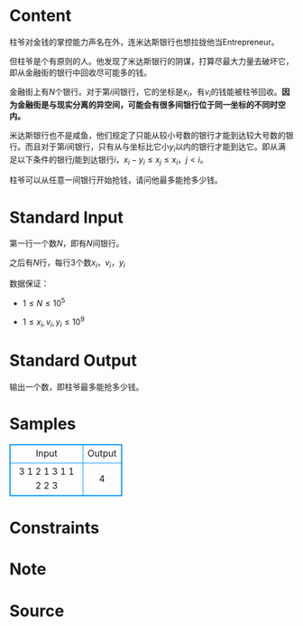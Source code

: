 
# Content

柱爷对金钱的掌控能力声名在外，连米达斯银行也想拉拢他当Entrepreneur。

但柱爷是个有原则的人。他发现了米达斯银行的阴谋，打算尽最大力量去破坏它，即从金融街的银行中回收尽可能多的钱。

金融街上有$N$个银行。对于第$i$间银行，它的坐标是$x_i$，有$v_i$的钱能被柱爷回收。**因为金融街是与现实分离的异空间，可能会有很多间银行位于同一坐标的不同时空内。**

米达斯银行也不是咸鱼，他们规定了只能从较小号数的银行才能到达较大号数的银行。而且对于第$i$间银行，只有从与坐标比它小$y_i$以内的银行才能到达它。即从满足以下条件的银行$j$能到达银行$i$，$x_i-y_i \leq x_j \leq x_i，j<i$。

柱爷可以从任意一间银行开始抢钱，请问他最多能抢多少钱。

# Standard Input

第一行一个数$N$，即有$N$间银行。

之后有$N$行，每行3个数$x_i$，$v_i$，$y_i$

数据保证：

* $1 \leq N\leq10^5$

* $1 \leq x_i,v_i,y_i\leq10^9$

# Standard Output

输出一个数，即柱爷最多能抢多少钱。

# Samples

<style>
        table,table tr th, table tr td { border:1px solid #0094ff; }
        table { width: 200px; min-height: 25px; line-height: 25px; text-align: center; border-collapse: collapse;}   
    </style>
<table>
	<tr>
		<td>Input</td>
		<td>Output</td>
	</tr>
<tr><td>3
1 2 1
3 1 1
2 2 3</td><td>4</td></tr></table>


# Constraints



# Note



# Source


